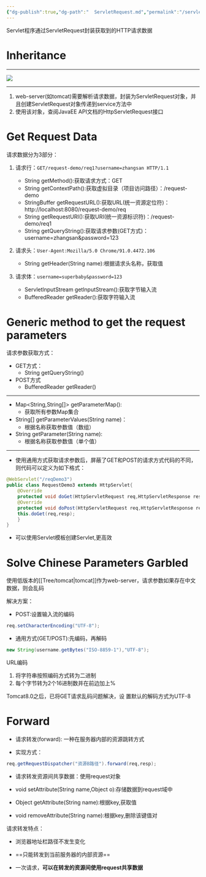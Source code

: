 ```yaml
---
{"dg-publish":true,"dg-path":"  ServletRequest.md","permalink":"/servlet-request/","tags":["CS/programming-languages/java/javaweb/web-server/servlet"],"created":"2022-08-13T02:03:53.109+08:00","updated":"2023-09-14T17:17:40.850+08:00"}
---
```




Servlet程序通过ServletRequest封装获取到的HTTP请求数据

# Inheritance 

---

![](https://cdn.jsdelivr.net/gh/AlexLiu2022/resources/img/inheritance-of-ServletRequest.png)


---

1. web-server(如tomcat)需要解析请求数据，封装为ServletRequest对象，并且创建ServletRequest对象传递到service方法中
2. 使用该对象，查阅JavaEE API文档的HttpServletRequest接口

# Get Request Data

请求数据分为3部分：

1. 请求行：`GET/request-demo/req1?username=zhangsan HTTP/1.1`
	- String getMethod():获取请求方式：GET
	- String getContextPath():获取虚拟目录（项目访问路径）：/request-demo
	- StringBuffer getRequestURL():获取URL(统一资源定位符)：http://localhost:8080/request-demo/req
	- String getRequestURI():获取URI(统一资源标识符)：/request-demo/req1
	- String getQueryString():获取请求参数(GET方式)：username=zhangsan&password=123

2. 请求头：`User-Agent:Mozilla/5.0 Chrome/91.0.4472.106`
	- String getHeader(String name):根据请求头名称，获取值

3. 请求体：`username=superbaby&password=123`

	- ServletlnputStream getlnputStream():获取字节输入流
	- BufferedReader getReader():获取字符输入流

# Generic method to get the request parameters

请求参数获取方式：
- GET方式：
	- String getQueryString()
- POST方式
	- BufferedReader getReader()

---

- Map<String,String[]> getParameterMap():
	- 获取所有参数Map集合
- String[] getParameterValues(String name)：
	- 根据名称获取参数值（数组）
- String getParameter(String name):
	- 根据名称获取参数值（单个值）

---

- 使用通用方式获取请求参数后，屏蔽了GET和POST的请求方式代码的不同，则代码可以定义为如下格式：
```java
@WebServlet("/reqDemo3")
public class RequestDemo3 extends HttpServlet{
	@Override
	protected void doGet(HttpServletRequest req,HttpServletResponse resp){}
	@Override
	protected void doPost(HttpServletRequest req,HttpServletResponse resp){
	this.doGet(req,resp);
	}
}
```

- 可以使用Servlet模板创建Servlet,更高效


# Solve Chinese Parameters Garbled

使用低版本的[[Tree/tomcat\|tomcat]]作为web-server，请求参数如果存在中文数据，则会乱码

解决方案：

- POST:设置输入流的编码
```java
req.setCharacterEncoding("UTF-8");
```

- 通用方式(GET/POST):先编码，再解码
```java
new String(username.getBytes("ISO-8859-1"),"UTF-8");
```

URL编码

1. 将字符串按照编码方式转为二进制
2. 每个字节转为2个16进制数并在前边加上%


Tomcat8.0之后，已将GET请求乱码问题解决，设
置默认的解码方式为UTF-8

# Forward

- 请求转发(forward): 一种在服务器内部的资源跳转方式

- 实现方式：

```java
req.getRequestDispatcher("资源B路径").forward(req,resp);
```


- 请求转发资源间共享数据：使用request对象
 
- void setAttribute(String name,Object o):存储数据到request域中
- Object getAttribute(String name):根据key,获取值
- void removeAttribute(String name):根据key,删除该键值对

请求转发特点：

- 浏览器地址栏路径不发生变化

- ==只能转发到当前服务器的内部资源==

- 一次请求，**可以在转发的资源间使用request共享数据**